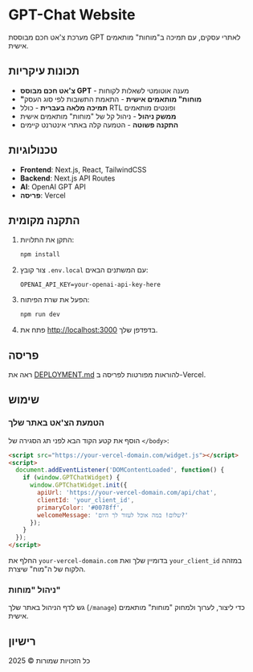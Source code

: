 # GPT-Chat Website

מערכת צ'אט חכם מבוססת GPT לאתרי עסקים, עם תמיכה ב"מוחות" מותאמים אישית.

## תכונות עיקריות

- **צ'אט חכם מבוסס GPT** - מענה אוטומטי לשאלות לקוחות
- **"מוחות" מותאמים אישית** - התאמת התשובות לפי סוג העסק
- **תמיכה מלאה בעברית** - כולל RTL ופונטים מותאמים
- **ממשק ניהול** - ניהול קל של "מוחות" מותאמים אישית
- **התקנה פשוטה** - הטמעה קלה באתרי אינטרנט קיימים

## טכנולוגיות

- **Frontend**: Next.js, React, TailwindCSS
- **Backend**: Next.js API Routes
- **AI**: OpenAI GPT API
- **פריסה**: Vercel

## התקנה מקומית

1. התקן את התלויות:
   ```bash
   npm install
   ```

2. צור קובץ `.env.local` עם המשתנים הבאים:
   ```
   OPENAI_API_KEY=your-openai-api-key-here
   ```

3. הפעל את שרת הפיתוח:
   ```bash
   npm run dev
   ```

4. פתח את [http://localhost:3000](http://localhost:3000) בדפדפן שלך.

## פריסה

ראה את [DEPLOYMENT.md](DEPLOYMENT.md) להוראות מפורטות לפריסה ב-Vercel.

## שימוש

### הטמעת הצ'אט באתר שלך

הוסף את קטע הקוד הבא לפני תג הסגירה של `</body>`:

```html
<script src="https://your-vercel-domain.com/widget.js"></script>
<script>
  document.addEventListener('DOMContentLoaded', function() {
    if (window.GPTChatWidget) {
      window.GPTChatWidget.init({
        apiUrl: 'https://your-vercel-domain.com/api/chat',
        clientId: 'your_client_id',
        primaryColor: '#0078ff',
        welcomeMessage: 'שלום! במה אוכל לעזור לך היום?'
      });
    }
  });
</script>
```

החלף את `your-vercel-domain.com` בדומיין שלך ואת `your_client_id` במזהה הלקוח של ה"מוח" שיצרת.

### ניהול "מוחות"

גש לדף הניהול באתר שלך (`/manage`) כדי ליצור, לערוך ולמחוק "מוחות" מותאמים אישית.

## רישיון

כל הזכויות שמורות © 2025
